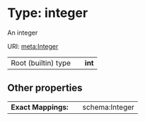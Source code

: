 
# Type: integer

An integer

URI: [meta:Integer](https://w3id.org/linkml/Integer)

|  |  |  |
| --- | --- | --- |
| Root (builtin) type | | **int** |

## Other properties

|  |  |  |
| --- | --- | --- |
| **Exact Mappings:** | | schema:Integer |
